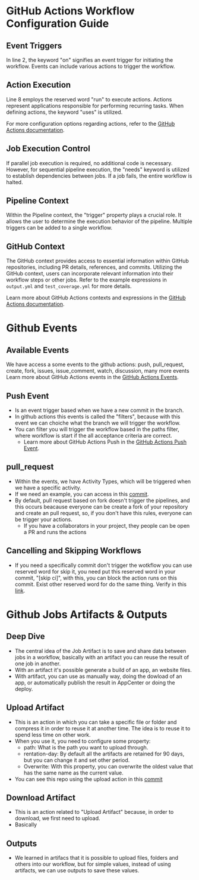 # GitHub Actions Workflow Configuration Guide

## Event Triggers
In line 2, the keyword "on" signifies an event trigger for initiating the workflow. Events can include various actions to trigger the workflow.

## Action Execution
Line 8 employs the reserved word "run" to execute actions. Actions represent applications responsible for performing recurring tasks. When defining actions, the keyword "uses" is utilized.

For more configuration options regarding actions, refer to the [GitHub Actions documentation](https://github.com/marketplace/actions/checkout).

## Job Execution Control
If parallel job execution is required, no additional code is necessary. However, for sequential pipeline execution, the "needs" keyword is utilized to establish dependencies between jobs. If a job fails, the entire workflow is halted.

## Pipeline Context
Within the Pipeline context, the "trigger" property plays a crucial role. It allows the user to determine the execution behavior of the pipeline. Multiple triggers can be added to a single workflow.

## GitHub Context
The GitHub context provides access to essential information within GitHub repositories, including PR details, references, and commits. Utilizing the GitHub context, users can incorporate relevant information into their workflow steps or other jobs. Refer to the example expressions in `output.yml` and `test_coverage.yml` for more details.

Learn more about GitHub Actions contexts and expressions in the [GitHub Actions documentation](https://docs.github.com/en/actions/learn-github-actions/contexts).

# Github Events 

## Available Events
We have access a some events to the github actions: push, pull_request, create, fork, issues, issue_comment, watch, discussion, many more events
Learn more about GitHub Actions events in the [GitHub Actions Events]( https://docs.github.com/en/actions/using-workflows/events-that-trigger-workflows).

## Push Event 
* Is an event trigger based when we have a new commit in the branch.   
* In github actions this events is called the "filters", because with this event we can choiche what the branch we will trigger the workflow.
* You can filter you will trigger the workflow based in the paths filter, where workflow is start if the all acceptance criteria are correct.
    * Learn more about GitHub Actions Push in the [GitHub Actions Push Event](https://docs.github.com/en/actions/using-workflows/events-that-trigger-workflows#push).


## pull_request 
* Within the events, we have Activity Types, which will be triggered when we have a specific activity.
* If we need an example, you can access in this [commit](https://github.com/C-Brener/MarketToGo_2.0/commit/6d9dc9930d545045536305b355f9378487764e19).
* By default, pull request based on fork doesn't trigger the pipelines, and this occurs beacause everyone can be create a fork of your repository and create an pull request, so, if you don't have this rules, everyone can be trigger your actions.
    * If you have a collaborators in your project, they people can be open a PR and runs the actions

## Cancelling and Skipping Workflows
* If you need a specifically commit don't trigger the wotkflow you can use reserved word for skip it, you need put this reserved word in your commit, "[skip ci]", with this, you can block the action runs on this commit. Exist other reserved word for do the same thing. Verify in this [link](https://docs.github.com/en/actions/managing-workflow-runs/skipping-workflow-runs).

# Github Jobs Artifacts & Outputs

## Deep Dive 
* The central idea of the Job Artifact is to save and share data between jobs in a workflow, basically with an artifact you can reuse the result of one job in another.
* With an artifact it's possible generate a build of an app, an website files.
* With artifact, you can use as manually way, doing the dowload of an app, or automatically publish the result in AppCenter or doing the deploy.

## Upload Artifact
* This is an action in which you can take a specific file or folder and compress it in order to reuse it at another time. The idea is to reuse it to spend less time on other work.
* When you use it, you need to configure some property:
     * path: What is the path you want to upload through.
     * rentation-day: By default all the artifacts are retained for 90 days, but you can change it and set other period.
     * Overwrite: With this property, you can overwrite the oldest value that has the same name as the current value.
* You can see this repo using the upload action in this [commit](https://github.com/C-Brener/MarketToGo_2.0/commit/d3fd4ec67c96bfd980aec0af1551cf5dc2344c02)

## Download Artifact 
* This is an action related to "Upload Artifact" because, in order to download, we first need to upload.
* Basically 

## Outputs
* We learned in artifacs that it is possible to upload files, folders and others into our workflow, but for simple values, instead of using artifacts, we can use outputs to save these values. 
